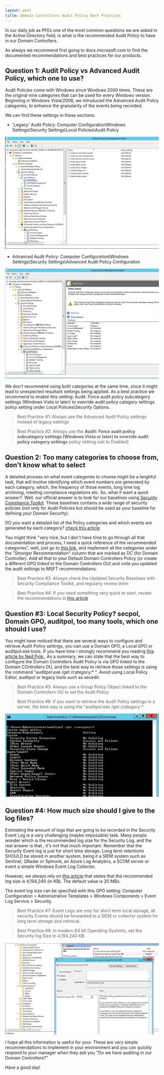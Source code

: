 ```yaml
---
layout: post
title: Domain Controllers Audit Policy Best Practices
---
```


In our daily job as PFEs one of the most common questions we are asked in the Active Directory field, is what is the recommended Audit Policy to have in our Domain Controllers.


As always we recommend first going to docs.microsoft.com to find the documented recommendations and best practices for our products.

## Question 1: Audit Policy vs Advanced Audit Policy, which one to use?

Audit Policies come with Windows since Windows 2000 times. These are the original nine categories that can be used for every Windows version. Beginning in Windows Vista/2008, we introduced the Advanced Audit Policy categories, to enhance the granularity of the events being recorded.

We can find these settings in these sections:

 - 'Legacy' Audit Policy: Computer Configuration\Windows Settings\Security Settings\Local Policies\Audit Policy
 

 ![Legacy Audit Policy](https://github.com/juanorphanos/juanorphanos.github.io/blob/master/_posts/auditpolicy.JPG)

- Advanced Audit Policy: Computer Configuration\Windows Settings\Security Settings\Advanced Audit Policy Configuration


 ![Advanced Audit Policy](https://github.com/juanorphanos/juanorphanos.github.io/blob/master/_posts/advancedaudit.JPG)


We don't recommend using both categories at the same time, since it might lead to unexpected resultant settings being applied. As a best practice we recommend to enable this setting: Audit: Force audit policy subcategory settings (Windows Vista or later) to override audit policy category settings policy setting under Local Policies\Security Options.

> Best Practice #1: Always use the Advanced Audit Policy settings instead of legacy settings

> Best Practice #2: Always use the **Audit: Force audit policy subcategory settings (Windows Vista or later) to override audit policy category settings** policy setting (set to Enabled)

## Question 2: Too many categories to choose from, don't know what to select

A detailed process on what event categories to choose might be a lenghful task, that will involve identifying which event numbers are generated by each category, which, the frequency of those events, long time log archiving, meeting compliance regulations etc.
So, what if want a quick answer?. Well, our official answer is to look for our baselines using [Security Compliance Toolkit](https://docs.microsoft.com/en-us/windows/security/threat-protection/security-compliance-toolkit-10). These baselines contains a wide range of security policies (not only for Audit Policies but should be used as your baseline for defining your Domain Security).

DO you want a detailed list of the Policy categories and which events are generated by each category? [check this article](https://docs.microsoft.com/en-us/previous-versions/windows/it-pro/windows-server-2012-r2-and-2012/dn452415(v=ws.11)#:~:text=DS%20Access%20security%20audit%20policy,Audit%20Detailed%20Directory%20Service%20Replication) 

You might think "very nice, but I don't have time to go through all that documentation and process, I need a quick reference of the recommended categories", well, just go to [this link](https://docs.microsoft.com/en-us/windows-server/identity/ad-ds/plan/security-best-practices/audit-policy-recommendations#set-audit-policy-on-workstations-and-servers), and implement all the categories under the "Stronger Recommendation" column that are marked as DC (for Domain Controller). Add all that to your Default Domain Controllers Policy (or create a different GPO linked to the Domain Controllers OU) and voila you updated the audit settings to MSFT recommendations.


> Best Practice #3: Always check the Updated Security Baselines with Security Compliance Toolkit, and regularly review them

> Best Practice #4: If you need something very quick to start, review the recommendations in [this article](https://docs.microsoft.com/en-us/windows-server/identity/ad-ds/plan/security-best-practices/audit-policy-recommendations#set-audit-policy-on-workstations-and-servers)

## Question #3: Local Security Policy? secpol, Domain GPO, auditpol, too many tools, which one should I use?

You might have noticed that there are several ways to configure and retrieve Audit Policy settings, you can use a Domain GPO, a Local GPO or auditpol.exe tools. If you have time I strongly recommend you reading [this article by Ned Pyle.](https://docs.microsoft.com/en-us/archive/blogs/askds/getting-the-effective-audit-policy-in-windows-7-and-2008-r2). As a summary, we can state that the best way to configure the Domain Controllers Audit Policy is via  GPO linked to the Domain COntrollers OU, and the best way to retrieve those settings is using the command "auditpol.exe /get /category:* ". Avoid using Local Policy Editor, auditpol or legacy tools such as secedit.

> Best Practice #5: Always use a Group Policy Object linked to the Domain Controllers OU to set the Audit Policy

> Best Practice #6: if you want to retrieve the Audit Policy settings in a server, the best way is using the "auditpol.exe /get /category:*



 ![auditpol get category](https://github.com/juanorphanos/juanorphanos.github.io/blob/master/_posts/auditpolget.JPG)


## Question #4: How much size should I give to the log files?

Estimating the amount of logs that are going to be recorded in the Security Event Log is a very challenging (maybe impossible) task. Many people wonder which is the recommended log size for the Security Log, and  the real answer is that , it's not that much important. Remember that the Security Event log is just for short time storage. Long term retentions SHOULD be stored in another system, being it a SIEM system such as Sentinel, QRadar or Splnunk, an Azure Log Analytics, a SCOM server or event a simple Windows Event Log Collector.

However, we always rely on [this article](https://docs.microsoft.com/en-us/previous-versions/windows/it-pro/windows-server-2008-R2-and-2008/dd349798(v=ws.10)) that states that the recommended log size is 4,194,240 (in KB). The default value is 20 MBs.

The event log size can be specified with this GPO setting: Computer Configuration > Administrative Templates > Windows Components > Event Log Service > Security.

> Best Practice #7: Event Logs are only for short term local storage, all security Events shuold be forwarded to a SIEM or collector system for long term storage and retrieval.

> Best Practice #8: In modern 64 bit Operating Systems, set the Security log Size to 4,194,240 KB. 


 ![Log File Size](https://github.com/juanorphanos/juanorphanos.github.io/blob/master/_posts/logfilesize.JPG)


I hope all this information is useful for your. These are very simple recommendations to implement in your environment and you can quickly respond to your manager when they ask you "Do we have auditing in our Domain Controllers?"

Have a good day!

